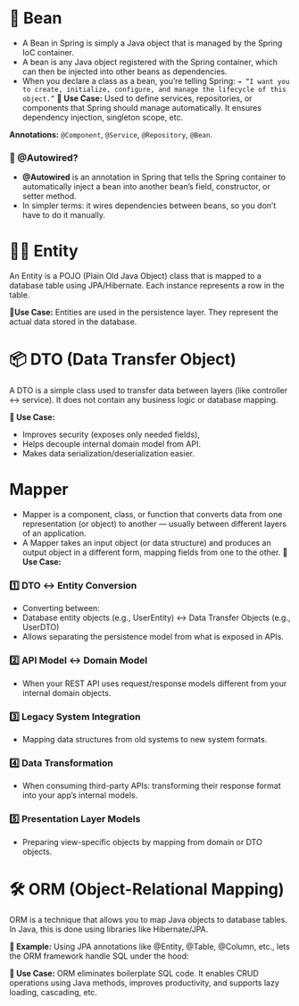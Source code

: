 # 🪸 Bean

- A Bean in Spring is simply a Java object that is managed by the Spring IoC container. 
- A bean is any Java object registered with the Spring container, which can then be injected into other beans as dependencies.
- When you declare a class as a bean, you’re telling Spring:
  `➔ “I want you to create, initialize, configure, and manage the lifecycle of this object.”`
**🧠 Use Case:** Used to define services, repositories, or components that Spring should manage automatically. It ensures dependency injection, singleton scope, etc.

**Annotations:** `@Component`, `@Service`, `@Repository`, `@Bean`.

### 🔗 @Autowired?
- **@Autowired** is an annotation in Spring that tells the Spring container to automatically inject a bean into another bean’s field, constructor, or setter method.
- In simpler terms: it wires dependencies between beans, so you don’t have to do it manually.

# 🧍‍♂️ Entity
An Entity is a POJO (Plain Old Java Object) class that is mapped to a database table using JPA/Hibernate. Each instance represents a row in the table.

**🧰Use Case:** Entities are used in the persistence layer. They represent the actual data stored in the database.

# 📦 DTO (Data Transfer Object)
A DTO is a simple class used to transfer data between layers (like controller ↔ service). It does not contain any business logic or database mapping.

**🧰 Use Case:** 
- Improves security (exposes only needed fields), 
- Helps decouple internal domain model from API.
- Makes data serialization/deserialization easier.

#  Mapper 
- Mapper is a component, class, or function that converts data from one representation (or object) to another — usually between different layers of an application.
- A Mapper takes an input object (or data structure) and produces an output object in a different form, mapping fields from one to the other.
  **🧰 Use Case:**
### 1️⃣ DTO ↔ Entity Conversion
- Converting between:
- Database entity objects (e.g., UserEntity) ↔ Data Transfer Objects (e.g., UserDTO)
- Allows separating the persistence model from what is exposed in APIs.
### 2️⃣ API Model ↔ Domain Model
- When your REST API uses request/response models different from your internal domain objects.
### 3️⃣ Legacy System Integration
- Mapping data structures from old systems to new system formats.
### 4️⃣ Data Transformation
- When consuming third-party APIs: transforming their response format into your app’s internal models.
### 5️⃣ Presentation Layer Models
- Preparing view-specific objects by mapping from domain or DTO objects.


# 🛠️ ORM (Object-Relational Mapping)
ORM is a technique that allows you to map Java objects to database tables. In Java, this is done using libraries like Hibernate/JPA.

**🧪 Example:**
    Using JPA annotations like @Entity, @Table, @Column, etc., lets the ORM framework handle SQL under the hood:

**🧰 Use Case:**
ORM eliminates boilerplate SQL code. It enables CRUD operations using Java methods, improves productivity, and supports lazy loading, cascading, etc.